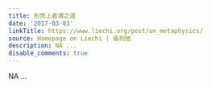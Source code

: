 ```yaml
---
title: 形而上者谓之道
date: '2017-03-03'
linkTitle: https://www.liechi.org/post/on_metaphysics/
source: Homepage on Liechi | 張列弛
description: NA ...
disable_comments: true
---
```

NA ...